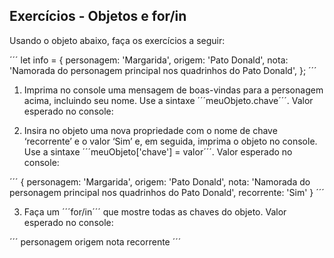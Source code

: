 ## Exercícios - Objetos e for/in

Usando o objeto abaixo, faça os exercícios a seguir:

´´´
let info = {
  personagem: 'Margarida',
  origem: 'Pato Donald',
  nota: 'Namorada do personagem principal nos quadrinhos do Pato Donald',
};
´´´

1. Imprima no console uma mensagem de boas-vindas para a personagem acima, incluindo seu nome. Use a sintaxe ´´´meuObjeto.chave´´´. Valor esperado no console:

2. Insira no objeto uma nova propriedade com o nome de chave ‘recorrente’ e o valor ‘Sim’ e, em seguida, imprima o objeto no console. Use a sintaxe ´´´meuObjeto['chave'] = valor´´´. Valor esperado no console:

´´´
{
  personagem: 'Margarida',
  origem: 'Pato Donald',
  nota: 'Namorada do personagem principal nos quadrinhos do Pato Donald',
  recorrente: 'Sim'
}
´´´

3. Faça um ´´´for/in´´´ que mostre todas as chaves do objeto. Valor esperado no console:

´´´
personagem
origem
nota
recorrente
´´´
